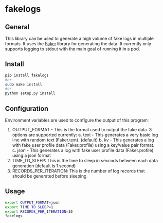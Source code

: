 # fakelogs

## General
This library can be used to generate a high volume of fake logs in multiple formats.  It uses the [Faker](https://faker.readthedocs.io/en/master/) library for generating the data.  It currently only supports logging to stdout with the main goal of running it in a pod.

## Install
```bash
pip install fakelogs 
#or 
sudo make install 
#or 
python setup.py install
```

## Configuration
Environment variables are used to configure the output of this program:
1. OUTPUT_FORMAT - This is the format used to output the fake data.  3 options are supported currently:
  a. text - This generates a very basic log line with random text (Faker.text). (default)
  b. kv - This generates a log with fake user profile data (Faker.profile) using a key/value pair format.
  c. json - This generates a log with fake user profile data (Faker.profile) using a json format
2. TIME_TO_SLEEP: This is the time to sleep in seconds between each data generation (default is 1 second)
3. RECORDS_PER_ITERATION: This is the number of log records that should be generated before sleeping.

## Usage
```bash
export OUTPUT_FORMAT=json
export TIME_TO_SLEEP=1
export RECORDS_PER_ITERATION=10
fakelogs
```
